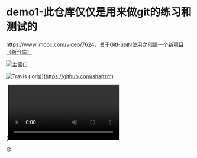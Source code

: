 # demo1-此仓库仅仅是用来做git的练习和测试的
https://www.imooc.com/video/7624，关于GitHub的使用之创建一个新项目（新仓库）


![主窗口](https://github.com/shanzm/Restaurant-Management-System/blob/master/Document/images/FormLogin.png)

![Travis (.org)](https://img.shields.io/travis/USER/REPO.svg?style=flat-square)](https://github.com/shanzm)

[![Watch the video](https://github.com/shanzm/Restaurant-Management-System/blob/cd509f6008650a35967ec96dccf47c5055e97b22/VideoDemo.wmv)


:smile:
